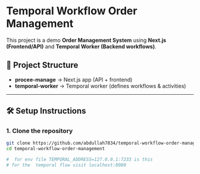 # Temporal Workflow Order Management  

This project is a demo **Order Management System** using **Next.js (Frontend/API)** and **Temporal Worker (Backend workflows)**.  

## 🚀 Project Structure
- **procee-manage** → Next.js app (API + frontend)  
- **temporal-worker** → Temporal worker (defines workflows & activities)  

---

## 🛠️ Setup Instructions

### 1. Clone the repository
```bash
git clone https://github.com/abdullah7834/temporal-workflow-order-management.git
cd temporal-workflow-order-management

#  for env file TEMPORAL_ADDRESS=127.0.0.1:7233 is this 
# for the  temporal flow visit localhost:8080